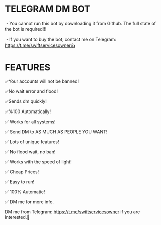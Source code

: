 # TELEGRAM DM BOT
・You cannot run this bot by downloading it from Github. The full state of the bot is required!‼️

・If you want to buy the bot, contact me on Telegram: https://t.me/swiftservicesowner👍

# FEATURES
✅Your accounts will not be banned!

✅No wait error and flood!

✅Sends dm quickly!

✅%100 Automatically!

✅ Works for all systems!

✅ Send DM to AS MUCH AS PEOPLE YOU WANT!

✅ Lots of unique features!

✅ No flood wait, no ban!

✅ Works with the speed of light!

✅ Cheap Prices!

✅ Easy to run!

✅ 100% Automatic!

✅ DM me for more info.

DM me from Telegram: https://t.me/swiftservicesowner if you are interested.🤝

